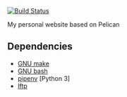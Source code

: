[![Build Status](https://travis-ci.org/Ecno92/www-site.svg?branch=master)](https://travis-ci.org/Ecno92/www-site)

My personal website based on Pelican

## Dependencies

- [GNU make](https://www.gnu.org/software/make/)
- [GNU bash](https://www.gnu.org/software/bash/)
- [pipenv](https://github.com/pypa/pipenv) [Python 3]
- [lftp](https://lftp.tech/)
